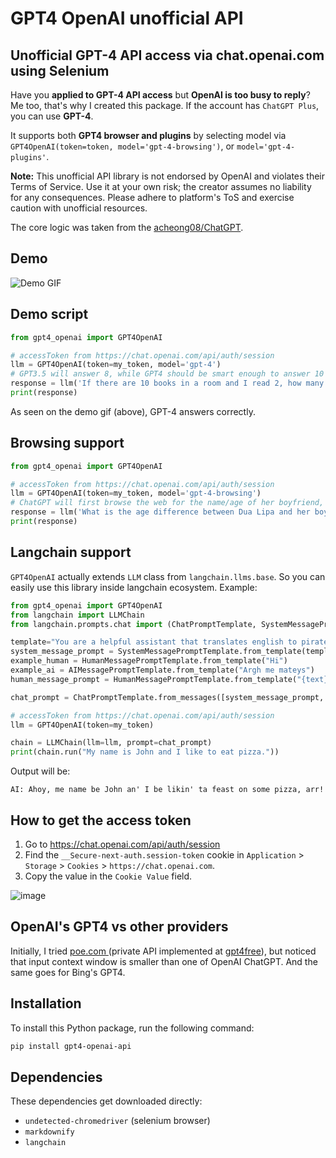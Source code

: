 # GPT4 OpenAI unofficial API

## Unofficial GPT-4 API access via chat.openai.com using Selenium

Have you **applied to GPT-4 API access** but **OpenAI is too busy to reply**? Me too, that's why I created this package. If the account has `ChatGPT Plus`, you can use **GPT-4**.

It supports both **GPT4 browser and plugins** by selecting model via `GPT4OpenAI(token=token, model='gpt-4-browsing')`, or `model='gpt-4-plugins'`.

**Note:** This unofficial API library is not endorsed by OpenAI and violates their Terms of Service. Use it at your own risk; the creator assumes no liability for any consequences. Please adhere to platform's ToS and exercise caution with unofficial resources.

The core logic was taken from the [acheong08/ChatGPT](https://github.com/acheong08/ChatGPT).

## Demo

![Demo GIF](https://user-images.githubusercontent.com/18037362/236707120-e93d40bc-b73b-4f72-bc7d-d0449a082946.gif)

## Demo script

```python
from gpt4_openai import GPT4OpenAI

# accessToken from https://chat.openai.com/api/auth/session
llm = GPT4OpenAI(token=my_token, model='gpt-4')
# GPT3.5 will answer 8, while GPT4 should be smart enough to answer 10
response = llm('If there are 10 books in a room and I read 2, how many books are still in the room?')
print(response)
```

As seen on the demo gif (above), GPT-4 answers correctly.

## Browsing support

```python
from gpt4_openai import GPT4OpenAI

# accessToken from https://chat.openai.com/api/auth/session
llm = GPT4OpenAI(token=my_token, model='gpt-4-browsing')
# ChatGPT will first browse the web for the name/age of her boyfriend, then return the answer
response = llm('What is the age difference between Dua Lipa and her boyfriend?')
print(response)
```

## Langchain support

`GPT4OpenAI` actually extends `LLM` class from `langchain.llms.base`. So you can easily use this library inside langchain ecosystem. Example:

```python
from gpt4_openai import GPT4OpenAI
from langchain import LLMChain
from langchain.prompts.chat import (ChatPromptTemplate, SystemMessagePromptTemplate, AIMessagePromptTemplate, HumanMessagePromptTemplate)

template="You are a helpful assistant that translates english to pirate."
system_message_prompt = SystemMessagePromptTemplate.from_template(template)
example_human = HumanMessagePromptTemplate.from_template("Hi")
example_ai = AIMessagePromptTemplate.from_template("Argh me mateys")
human_message_prompt = HumanMessagePromptTemplate.from_template("{text}")

chat_prompt = ChatPromptTemplate.from_messages([system_message_prompt, example_human, example_ai, human_message_prompt])

# accessToken from https://chat.openai.com/api/auth/session
llm = GPT4OpenAI(token=my_token)

chain = LLMChain(llm=llm, prompt=chat_prompt)
print(chain.run("My name is John and I like to eat pizza."))
```

Output will be:
```
AI: Ahoy, me name be John an' I be likin' ta feast on some pizza, arr!
```

## How to get the access token

1. Go to https://chat.openai.com/api/auth/session
2. Find the `__Secure-next-auth.session-token` cookie in `Application` > `Storage` > `Cookies` > `https://chat.openai.com`.
3. Copy the value in the `Cookie Value` field.

![image](https://user-images.githubusercontent.com/19218518/206170122-61fbe94f-4b0c-4782-a344-e26ac0d4e2a7.png)

## OpenAI's GPT4 vs other providers

Initially, I tried [poe.com ](https://poe.com/) (private API implemented at [gpt4free](https://github.com/gptforfree/gpt4free/tree/main/quora)), but noticed that input context window is smaller than one of OpenAI ChatGPT. And the same goes for Bing's GPT4.

## Installation

To install this Python package, run the following command:

```bash
pip install gpt4-openai-api
```

## Dependencies

These dependencies get downloaded directly:

- `undetected-chromedriver` (selenium browser)
- `markdownify`
- `langchain`
